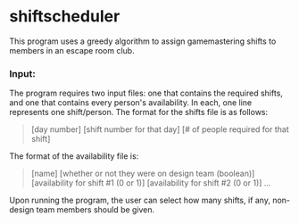 # shiftscheduler

This program uses a greedy algorithm to assign gamemastering shifts to members in an escape room club.

### Input:

The program requires two input files: one that contains the required shifts, and one that contains every person's availability. In each, one line represents one shift/person. The format for the shifts file is as follows:

> [day number] [shift number for that day] [# of people required for that shift]

The format of the availability file is:

> [name] [whether or not they were on design team (boolean)] [availability for shift #1 (0 or 1)] [availability for shift #2 (0 or 1)] ...

Upon running the program, the user can select how many shifts, if any, non-design team members should be given.
